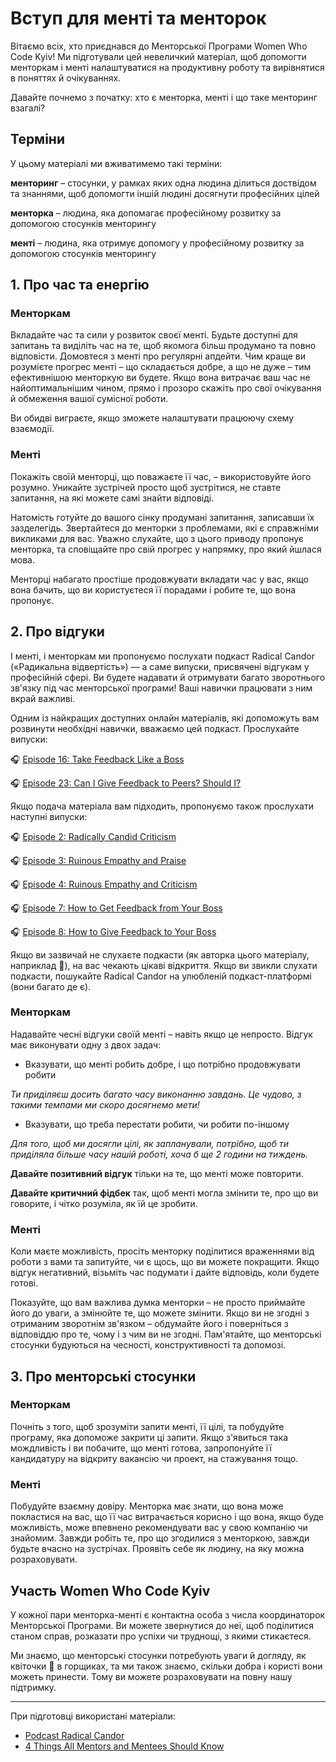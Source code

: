 # Вступ для менті та менторок

Вітаємо всіх, хто приєднався до Менторської Програми Women Who Code Kyiv! Ми підготували цей невеличкий матеріал, щоб допомогти менторкам і менті налаштуватися на продуктивну роботу та вирівнятися в поняттях й очікуваннях.

Давайте почнемо з початку: хто є менторка, менті і що таке менторинг взагалі?

## Терміни

У цьому матеріалі ми вживатимемо такі терміни:

**менторинг** – стосунки, у рамках яких одна людина ділиться доствідом та знаннями, щоб допомогти іншій людині досягнути професійних цілей

**менторка** – людина, яка допомагає професійному розвитку за допомогою стосунків менторингу

**менті** – людина, яка отримує допомогу у професійному розвитку за допомогою стосунків менторингу

## 1. Про час та енергію

### Менторкам

Вкладайте час та сили у розвиток своєї менті. Будьте доступні для запитань та виділіть час на те, щоб якомога більш продумано та повно відповісти. Домовтеся з менті про регулярні апдейти. Чим краще ви розумієте прогрес менті – що складається добре, а що не дуже – тим ефективнішою менторкую ви будете. Якщо вона витрачає ваш час не найоптимальнішим чином, прямо і прозоро скажіть про свої очікування й обмеження вашої сумісної роботи. 

Ви обидві виграєте, якщо зможете налаштувати працюючу схему взаємодії.


### Менті

Покажіть своїй менторці, що поважаєте її час, – використовуйте його розумно. Уникайте зустрічей просто щоб зустрітися, не ставте запитання, на які можете самі знайти відповіді. 

Натомість готуйте до вашого сінку продумані запитання, записавши їх зазделегідь. Звертайтеся до менторки з проблемами, які є справжніми викликами для вас. Уважно слухайте, що з цього приводу пропонує менторка, та сповіщайте про свій прогрес у напрямку, про який йшлася мова.

Менторці набагато простіше продовжувати вкладати час у вас, якщо вона бачить, що ви користуєтеся її порадами і робите те, що вона пропонує.


## 2. Про відгуки

І менті, і менторкам ми пропонуємо послухати подкаст Radical Candor («Радикальна відвертість») — а саме випуски, присвячені відгукам у професійній сфері. Ви будете надавати й отримувати багато зворотнього зв'язку під час менторської програми! Ваші навички працювати з ним вкрай важливі.

Одним із найкращих доступних онлайн матеріалів, які допоможуть вам розвинути необхідні навички, вважаємо цей подкаст. Прослухайте випуски:

🎧 [Episode 16: Take Feedback Like a Boss](https://www.radicalcandor.com/podcast/podcast-episode-16/)

🎧 [Episode 23: Can I Give Feedback to Peers? Should I?](https://www.radicalcandor.com/podcast/podcast-episode-23/)

Якщо подача матеріала вам підходить, пропонуємо також прослухати наступні випуски:

🎧 [Episode 2: Radically Candid Criticism](https://www.radicalcandor.com/podcast/podcast-episode-2/)

🎧 [Episode 3: Ruinous Empathy and Praise](https://www.radicalcandor.com/podcast/podcast-episode-3/)

🎧 [Episode 4: Ruinous Empathy and Criticism](https://www.radicalcandor.com/podcast/podcast-episode-4/)

🎧 [Episode 7: How to Get Feedback from Your Boss](https://www.radicalcandor.com/podcast/podcast-episode-7/)

🎧 [Episode 8: How to Give Feedback to Your Boss](https://www.radicalcandor.com/podcast/podcast-episode-8/)


Якщо ви зазвичай не слухаєте подкасти (як авторка цього матеріалу, наприклад 🤫), на вас чекають цікаві відкриття.
Якщо ви звикли слухати подкасти, пошукайте Radical Candor на улюбленій подкаст-платформі (вони багато де є).

### Менторкам
Надавайте чесні відгуки своїй менті – навіть якщо це непросто. Відгук має виконувати одну з двох задач:

* Вказувати, що менті робить добре, і що потрібно продовжувати робити

*Ти приділяєш досить багато часу виконанню завдань. Це чудово, з такими темпами ми скоро досягнемо мети!*

* Вказувати, що треба перестати робити, чи робити по-іншому

*Для того, щоб ми досягли цілі, як запланували, потрібно, щоб ти приділяла більше часу нашій роботі, хоча б ще 2 години на тиждень.*

**Давайте позитивний відгук** тільки на те, що менті може повторити. 

**Давайте критичний фідбек** так, щоб менті могла змінити те, про що ви говорите, і чітко розуміла, як їй це зробити.

### Менті

Коли маєте можливість, просіть менторку поділитися враженнями від роботи з вами та запитуйте, чи є щось, що ви можете покращити. Якщо відгук негативний, візьміть час подумати і дайте відповідь, коли будете готові.

Показуйте, що вам важлива думка менторки – не просто приймайте його до уваги, а змінюйте те, що можете змінити. Якщо ви не згодні з отриманим зворотнім зв'язком – обдумайте його і поверніться з відповіддю про те, чому і з чим ви не згодні. Пам'ятайте, що менторські стосунки будуються на чесності, конструктивності та допомозі.

## 3. Про менторські стосунки

### Менторкам
Почніть з того, щоб зрозуміти запити менті, її цілі, та побудуйте програму, яка допоможе закрити ці запити. Якщо з'явиться така мождливість і ви побачите, що менті готова, запропонуйте її кандидатуру на відкриту вакансію чи проект, на стажування тощо. 

### Менті

Побудуйте взаємну довіру. Менторка має знати, що вона може покластися на вас, що її час витрачається корисно і що вона, якщо буде можливість, може впевнено рекомендувати вас у свою компанію чи знайомим. Завжди робіть те, про що згодилися з менторкою, завжди будьте вчасно на зустрічах. Проявіть себе як людину, на яку можна розраховувати.

## Участь Women Who Code Kyiv
У кожної пари менторка-менті є контактна особа з числа координаторок Менторської Програми. Ви можете звернутися до неї, щоб поділитися станом справ, розказати про успіхи чи труднощі, з якими стикаєтеся. 

Ми знаємо, що менторські стосунки потребують уваги й догляду, як квіточки 🌸 в горщиках, та ми також знаємо, скільки добра і користі вони можеть принести. Тому ви можете розраховувати на повну нашу підтримку.

---

При підготовці використані матеріали:

* [Podcast Radical Candor](https://www.radicalcandor.com/candor-podcast/)
* [4 Things All Mentors and Mentees Should Know](https://leanin.org/tips/mentorship)

